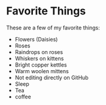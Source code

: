 # Favorite Things

These are a few of my favorite things:
- Flowers (Daisies)
- Roses
- Raindrops on roses
- Whiskers on kittens
- Bright copper kettles
- Warm woolen mittens
- Not editing directly on GitHub
- Sleep
- Tea
- coffee

